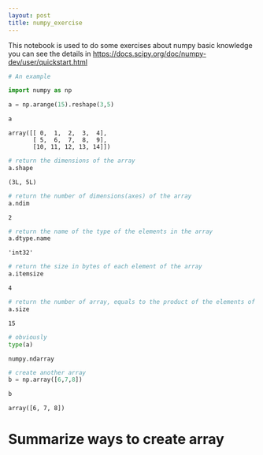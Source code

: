 ```yaml
---
layout: post
title: numpy_exercise
---
```


This notebook is used to do some exercises about numpy basic knowledge
you can see the details in https://docs.scipy.org/doc/numpy-dev/user/quickstart.html

```python
# An example
```


```python
import numpy as np
```


```python
a = np.arange(15).reshape(3,5)
```


```python
a
```




    array([[ 0,  1,  2,  3,  4],
           [ 5,  6,  7,  8,  9],
           [10, 11, 12, 13, 14]])




```python
# return the dimensions of the array
a.shape
```




    (3L, 5L)




```python
# return the number of dimensions(axes) of the array
a.ndim
```




    2




```python
# return the name of the type of the elements in the array
a.dtype.name
```




    'int32'




```python
# return the size in bytes of each element of the array
a.itemsize
```




    4




```python
# return the number of array, equals to the product of the elements of shape
a.size
```




    15




```python
# obviously
type(a)
```




    numpy.ndarray




```python
# create another array
b = np.array([6,7,8])
```


```python
b
```




    array([6, 7, 8])



# Summarize ways to create array


```python

```
